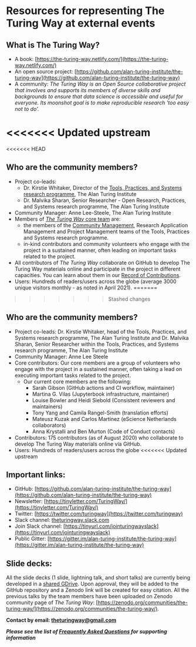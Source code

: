 # Resources for representing The Turing Way at external events


## What is The Turing Way?
- A book: [https://the-turing-way.netlify.com/](https://the-turing-way.netlify.com/)
- An open source project: [https://github.com/alan-turing-institute/the-turing-way](https://github.com/alan-turing-institute/the-turing-way)
- A community: *The Turing Way is an Open Source collaborative project that involves and supports its members of diverse skills and backgrounds to ensure that data science is accessible and useful for everyone.
Its moonshot goal is to make reproducible research 'too easy not to do'.*

<<<<<<< Updated upstream
=======
<<<<<<< HEAD
## Who are the community members? 
- Project co-leads: 
  - Dr. Kirstie Whitaker, Director of the [Tools, Practices, and Systems research programme](https://www.turing.ac.uk/research/research-programmes/tools-practices-and-systems), The Alan Turing Institute
  - Dr. Malvika Sharan, Senior Researcher - Open Research, Practices, and Systems research programme, The Alan Turing Institute
- Community Manager: Anne Lee-Steele, The Alan Turing Institute
- Members of [*The Turing Way* core team](https://github.com/alan-turing-institute/the-turing-way/blob/main/ways_of_working.md) are:
  - the members of the [Community Management](https://www.turing.ac.uk/research/research-programmes/tools-practices-and-systems/community-management-and-open-research), Research Application Management and Project Management teams of the Tools, Practices and Systems research programme. 
  - in-kind contributors and community volunteers who engage with the project in a sustained manner, often leading on important tasks related to the project. 
- All contributors of *The Turing Way* collaborate on GitHub to develop The Turing Way materials online and participate in the project in different capacities. You can learn about them in our [Record of Contributions](https://the-turing-way.netlify.app/afterword/contributors-record.html).
- Users: Hundreds of readers/users across the globe (average 3000 unique visitors monthly - as noted in April 2021).
=======
>>>>>>> Stashed changes
## Who are the community members?
- Project co-leads: Dr. Kirstie Whitaker, head of the Tools, Practices, and Systems research programme, The Alan Turing Institute and Dr. Malvika Sharan, Senior Researcher within the Tools, Practices, and Systems research programme, The Alan Turing Institute
- Community Manager: Anne Lee Steele
- Core contributors: Our core members are a group of volunteers who engage with the project in a sustained manner, often taking a lead on executing important tasks related to the project.
  - Our current core members are the following:
    - Sarah Gibson (GitHub actions and CI workflow, maintainer)
    - Martina G. Vilas (Jupyterbook infrastructure, maintainer)
    - Louise Bowler and Heidi Siebold (Consistent reviewers and maintainers)
    - Tony Yang and Camila Rangel-Smith (translation efforts)
    - Mateusz Kuzak and Carlos Martinez (eScience Netherlands collaborators)
    - Anna Krystalli and Ben Murton (Code of Conduct contacts)
- Contributors: 175 contributors (as of August 2020) who collaborate to develop The Turing Way materials online via GitHub.
- Users: Hundreds of readers/users across the globe
<<<<<<< Updated upstream

## Important links:
- GitHub: [https://github.com/alan-turing-institute/the-turing-way](https://github.com/alan-turing-institute/the-turing-way)
- Newsletter: [https://tinyletter.com/TuringWay/](https://tinyletter.com/TuringWay/)
- Twitter: [https://twitter.com/turingway](https://twitter.com/turingway)
- Slack channel: [theturingway.slack.com](theturingway.slack.com)
- Join Slack channel: [https://tinyurl.com/jointuringwayslack](https://tinyurl.com/jointuringwayslack)
- Public Gitter: [https://gitter.im/alan-turing-institute/the-turing-way](https://gitter.im/alan-turing-institute/the-turing-way)

## Slide decks:

All the slide decks (1 slide, lightning talk, and short talks) are currently being developed in a [shared GDrive](https://drive.google.com/drive/folders/1mzGmbJkPnP5q1goQesxDc_E5zAPL0eTF?usp=sharing).
Upon approval, they will be added to the GitHub repository and a Zenodo link will be created for easy citation.
All the previous talks by the team members have been uploaded on Zenodo community page of _The Turing Way_: [https://zenodo.org/communities/the-turing-way/](https://zenodo.org/communities/the-turing-way/).

**Contact by email: [theturingway@gmail.com](mailto:theturingway@gmail.com)**

***Please see the list of [Frequently Asked Questions](faqs.md) for supporting information***
